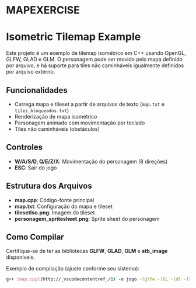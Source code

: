 # MAPEXERCISE

# Isometric Tilemap Example

Este projeto é um exemplo de tilemap isométrico em C++ usando OpenGL, GLFW, GLAD e GLM. O personagem pode ser movido pelo mapa definido por arquivo, e há suporte para tiles não caminháveis igualmente definidos por arquivo externo.

## Funcionalidades

- Carrega mapa e tileset a partir de arquivos de texto (`map.txt` e `tiles_bloqueados.txt`)
- Renderização de mapa isométrico
- Personagem animado com movimentação por teclado
- Tiles não caminháveis (obstáculos)

## Controles

- **W/A/S/D, Q/E/Z/X**: Movimentação do personagem (8 direções)
- **ESC**: Sair do jogo

## Estrutura dos Arquivos

- **map.cpp**: Código-fonte principal
- **map.txt**: Configuração do mapa e tileset  
- **tilesetIso.png**: Imagem do tileset
- **personagem_spritesheet.png**: Sprite sheet do personagem

## Como Compilar

Certifique-se de ter as bibliotecas **GLFW**, **GLAD**, **GLM** e **stb_image** disponíveis.

Exemplo de compilação (ajuste conforme seu sistema):

```sh
g++ [map.cpp](http://_vscodecontentref_/1) -o jogo -lglfw -lGL -ldl -lX11 -lpthread
